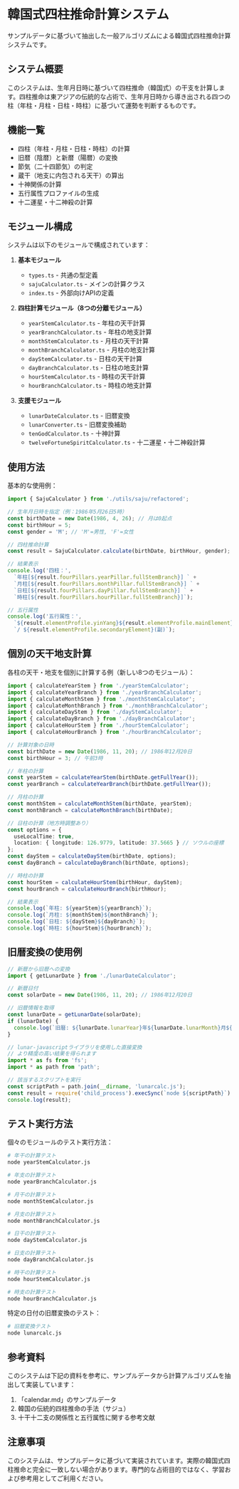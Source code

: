 # 韓国式四柱推命計算システム

サンプルデータに基づいて抽出した一般アルゴリズムによる韓国式四柱推命計算システムです。

## システム概要

このシステムは、生年月日時に基づいて四柱推命（韓国式）の干支を計算します。四柱推命は東アジアの伝統的な占術で、生年月日時から導き出される四つの柱（年柱・月柱・日柱・時柱）に基づいて運勢を判断するものです。

## 機能一覧

- 四柱（年柱・月柱・日柱・時柱）の計算
- 旧暦（陰暦）と新暦（陽暦）の変換
- 節気（二十四節気）の判定
- 蔵干（地支に内包される天干）の算出
- 十神関係の計算
- 五行属性プロファイルの生成
- 十二運星・十二神殺の計算

## モジュール構成

システムは以下のモジュールで構成されています：

1. **基本モジュール**
   - `types.ts` - 共通の型定義
   - `sajuCalculator.ts` - メインの計算クラス
   - `index.ts` - 外部向けAPIの定義

2. **四柱計算モジュール（8つの分離モジュール）**
   - `yearStemCalculator.ts` - 年柱の天干計算
   - `yearBranchCalculator.ts` - 年柱の地支計算
   - `monthStemCalculator.ts` - 月柱の天干計算
   - `monthBranchCalculator.ts` - 月柱の地支計算
   - `dayStemCalculator.ts` - 日柱の天干計算
   - `dayBranchCalculator.ts` - 日柱の地支計算
   - `hourStemCalculator.ts` - 時柱の天干計算
   - `hourBranchCalculator.ts` - 時柱の地支計算
  
3. **支援モジュール**
   - `lunarDateCalculator.ts` - 旧暦変換
   - `lunarConverter.ts` - 旧暦変換補助
   - `tenGodCalculator.ts` - 十神計算
   - `twelveFortuneSpiritCalculator.ts` - 十二運星・十二神殺計算

## 使用方法

基本的な使用例：

```typescript
import { SajuCalculator } from './utils/saju/refactored';

// 生年月日時を指定（例：1986年5月26日5時）
const birthDate = new Date(1986, 4, 26); // 月は0起点
const birthHour = 5;
const gender = 'M'; // 'M'=男性, 'F'=女性

// 四柱推命計算
const result = SajuCalculator.calculate(birthDate, birthHour, gender);

// 結果表示
console.log('四柱：', 
  `年柱[${result.fourPillars.yearPillar.fullStemBranch}] ` +
  `月柱[${result.fourPillars.monthPillar.fullStemBranch}] ` +
  `日柱[${result.fourPillars.dayPillar.fullStemBranch}] ` +
  `時柱[${result.fourPillars.hourPillar.fullStemBranch}]`);

// 五行属性
console.log('五行属性：', 
  `${result.elementProfile.yinYang}${result.elementProfile.mainElement}(主)`,
  `/ ${result.elementProfile.secondaryElement}(副)`);
```

## 個別の天干地支計算

各柱の天干・地支を個別に計算する例（新しい8つのモジュール）：

```typescript
import { calculateYearStem } from './yearStemCalculator';
import { calculateYearBranch } from './yearBranchCalculator';
import { calculateMonthStem } from './monthStemCalculator';
import { calculateMonthBranch } from './monthBranchCalculator';
import { calculateDayStem } from './dayStemCalculator';
import { calculateDayBranch } from './dayBranchCalculator';
import { calculateHourStem } from './hourStemCalculator';
import { calculateHourBranch } from './hourBranchCalculator';

// 計算対象の日時
const birthDate = new Date(1986, 11, 20); // 1986年12月20日
const birthHour = 3; // 午前3時

// 年柱の計算
const yearStem = calculateYearStem(birthDate.getFullYear());
const yearBranch = calculateYearBranch(birthDate.getFullYear());

// 月柱の計算
const monthStem = calculateMonthStem(birthDate, yearStem);
const monthBranch = calculateMonthBranch(birthDate);

// 日柱の計算（地方時調整あり）
const options = {
  useLocalTime: true,
  location: { longitude: 126.9779, latitude: 37.5665 } // ソウルの座標
};
const dayStem = calculateDayStem(birthDate, options);
const dayBranch = calculateDayBranch(birthDate, options);

// 時柱の計算
const hourStem = calculateHourStem(birthHour, dayStem);
const hourBranch = calculateHourBranch(birthHour);

// 結果表示
console.log(`年柱: ${yearStem}${yearBranch}`);
console.log(`月柱: ${monthStem}${monthBranch}`);
console.log(`日柱: ${dayStem}${dayBranch}`);
console.log(`時柱: ${hourStem}${hourBranch}`);
```

## 旧暦変換の使用例

```typescript
// 新暦から旧暦への変換
import { getLunarDate } from './lunarDateCalculator';

// 新暦日付
const solarDate = new Date(1986, 11, 20); // 1986年12月20日

// 旧暦情報を取得
const lunarDate = getLunarDate(solarDate);
if (lunarDate) {
  console.log(`旧暦: ${lunarDate.lunarYear}年${lunarDate.lunarMonth}月${lunarDate.lunarDay}日 ${lunarDate.isLeapMonth ? '(閏月)' : ''}`);
}

// lunar-javascriptライブラリを使用した直接変換
// より精度の高い結果を得られます
import * as fs from 'fs';
import * as path from 'path';

// 該当するスクリプトを実行
const scriptPath = path.join(__dirname, 'lunarcalc.js');
const result = require('child_process').execSync(`node ${scriptPath}`).toString();
console.log(result);
```

## テスト実行方法

個々のモジュールのテスト実行方法：

```bash
# 年干の計算テスト
node yearStemCalculator.js

# 年支の計算テスト
node yearBranchCalculator.js

# 月干の計算テスト
node monthStemCalculator.js

# 月支の計算テスト
node monthBranchCalculator.js

# 日干の計算テスト
node dayStemCalculator.js

# 日支の計算テスト
node dayBranchCalculator.js

# 時干の計算テスト
node hourStemCalculator.js

# 時支の計算テスト
node hourBranchCalculator.js
```

特定の日付の旧暦変換のテスト：

```bash
# 旧暦変換テスト
node lunarcalc.js
```

## 参考資料

このシステムは下記の資料を参考に、サンプルデータから計算アルゴリズムを抽出して実装しています：

1. 「calendar.md」のサンプルデータ
2. 韓国の伝統的四柱推命の手法（サジュ）
3. 十干十二支の関係性と五行属性に関する参考文献

## 注意事項

このシステムは、サンプルデータに基づいて実装されています。実際の韓国式四柱推命と完全に一致しない場合があります。専門的な占術目的ではなく、学習および参考用としてご利用ください。